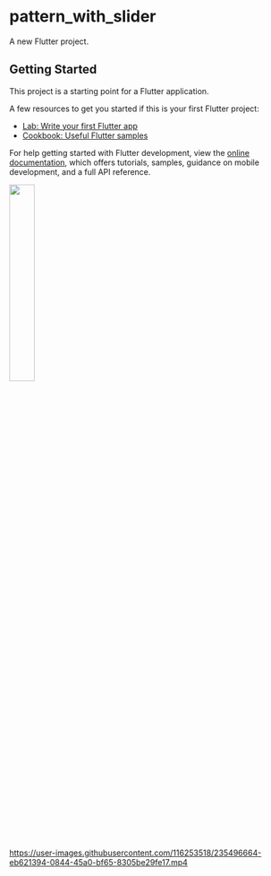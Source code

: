 # pattern_with_slider

A new Flutter project.

## Getting Started

This project is a starting point for a Flutter application.

A few resources to get you started if this is your first Flutter project:

- [Lab: Write your first Flutter app](https://docs.flutter.dev/get-started/codelab)
- [Cookbook: Useful Flutter samples](https://docs.flutter.dev/cookbook)

For help getting started with Flutter development, view the
[online documentation](https://docs.flutter.dev/), which offers tutorials,
samples, guidance on mobile development, and a full API reference.
<p>
<img src = "https://user-images.githubusercontent.com/116253518/235492383-73aad799-d807-4f24-a4c9-3daea6ae43dd.png" height = "30%" width = "30%">
</p>


https://user-images.githubusercontent.com/116253518/235496664-eb621394-0844-45a0-bf65-8305be29fe17.mp4


